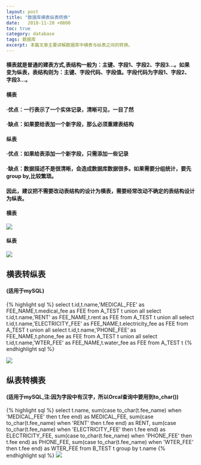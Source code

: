 ```yaml
---
layout: post
title: "数据库横表纵表转换"
date:   2018-11-20 +0800
toc: true
category: database
tags: 数据库
excerpt: 本篇文章主要讲解数据库中横表与纵表之间的转换。
---
```

#### 横表就是普通的建表方式,表结构一般为：主键、字段1、字段2、字段3...。如果变为纵表，表结构则为：主键、字段代码、字段值。字段代码为字段1、字段2、字段3...。
#### 横表
#### ·优点：一行表示了一个实体记录，清晰可见，一目了然
#### ·缺点：如果要给表加一个新字段，那么必须重建表结构
#### 纵表
#### ·优点：如果给表添加一个新字段，只需添加一些记录
#### ·缺点：数据描述不是很清晰，会造成数据库数据很多。如果需要分组统计，要先group by,比较繁琐。
#### 因此，建议把不需要改动表结构的设计为横表，需要经常改动不确定的表结构设计为纵表。

#### 横表
![]({{site.url}}/img/HorizontalTable.png)
#### 纵表
![]({{site.url}}/img/VerticalTable.png)

## 横表转纵表
#### (适用于mySQL)
{% highlight sql %}
select t.id,t.name,'MEDICAL_FEE' as FEE_NAME,t.medical_fee as FEE from A_TEST t
union all
select t.id,t.name,'RENT' as FEE_NAME,t.rent as FEE from A_TEST t
union all
select t.id,t.name,'ELECTRICITY_FEE' as FEE_NAME,t.electricity_fee as FEE from A_TEST t
union all
select t.id,t.name,'PHONE_FEE' as FEE_NAME,t.phone_fee as FEE from A_TEST t
union all
select t.id,t.name,'WTER_FEE' as FEE_NAME,t.water_fee as FEE from A_TEST t
{% endhighlight sql %}

![]({{site.url}}/img/HorizontalToVertical.png)
## 纵表转横表
#### (适用于mySQL,注:因为字段中有汉字，所以Orcal查询中要用到to_char())
{% highlight sql %}
select t.name,
sum(case to_char(t.fee_name) when 'MEDICAL_FEE' then t.fee end) as MEDICAL_FEE,
sum(case to_char(t.fee_name) when 'RENT' then t.fee end) as RENT,
sum(case to_char(t.fee_name) when 'ELECTRICITY_FEE' then t.fee end) as ELECTRICITY_FEE,
sum(case to_char(t.fee_name) when 'PHONE_FEE' then t.fee end) as PHONE_FEE,
sum(case to_char(t.fee_name) when 'WTER_FEE' then t.fee end) as WTER_FEE
from B_TEST t
group by t.name
{% endhighlight sql %}
![]({{site.url}}/img/VerticalToHorizontal.png)
